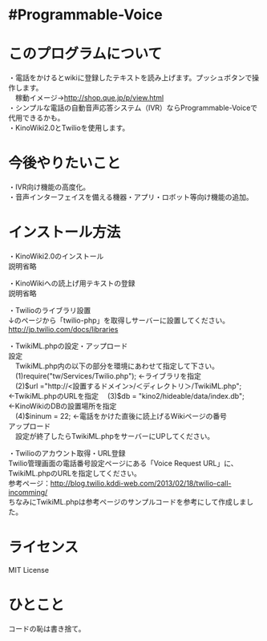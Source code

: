 ﻿#Programmable-Voice  
======================


このプログラムについて
======================

・電話をかけるとwikiに登録したテキストを読み上げます。プッシュボタンで操作します。  
　稼動イメージ→http://shop.que.jp/p/view.html  
・シンプルな電話の自動音声応答システム（IVR）ならProgrammable-Voiceで代用できるかも。  
・KinoWiki2.0とTwilioを使用します。  


今後やりたいこと  
======================

・IVR向け機能の高度化。  
・音声インターフェイスを備える機器・アプリ・ロボット等向け機能の追加。  


インストール方法  
======================

・KinoWiki2.0のインストール  
説明省略  

・KinoWikiへの読上げ用テキストの登録  
説明省略  

・Twilioのライブラリ設置  
↓のページから「twilio-php」を取得しサーバーに設置してください。  
http://jp.twilio.com/docs/libraries  

・TwikiML.phpの設定・アップロード  
設定  
　TwikiML.php内の以下の部分を環境にあわせて指定して下さい。  
　(1)require("tw/Services/Twilio.php");					←ライブラリを指定  
　(2)$url ="http://<設置するドメイン>/＜ディレクトリ＞/TwikiML.php";	←TwikiML.phpのURLを指定  
　(3)$db = "kino2/hideable/data/index.db";				←KinoWikiのDBの設置場所を指定  
　(4)$ininum = 22;							←電話をかけた直後に読上げるWikiページの番号  
アップロード  
　設定が終了したらTwikiML.phpをサーバーにUPしてください。  

・Twilioのアカウント取得・URL登録  
Twilio管理画面の電話番号設定ページにある「Voice Request URL」に、TwikiML.phpのURLを指定してください。  
参考ページ：http://blog.twilio.kddi-web.com/2013/02/18/twilio-call-incomming/  
ちなみにTwikiML.phpは参考ページのサンプルコードを参考にして作成しました。  


ライセンス  
======================
MIT License  

ひとこと  
======================
コードの恥は書き捨て。
